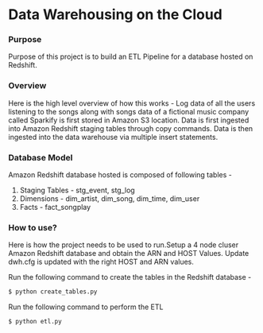 # Data Warehousing on the Cloud

### Purpose 

Purpose of this project is to build an ETL Pipeline for a database hosted on Redshift. 

### Overview

Here is the high level overview of how this works -
Log data of all the users listening to the songs along with songs data of a fictional music company called Sparkify is first stored in Amazon S3 location.
Data is first ingested into Amazon Redshift staging tables through copy commands.
Data is then ingested into the data warehouse via multiple insert statements.

### Database Model

Amazon Redshift database hosted is composed of following tables -

1. Staging Tables - stg_event, stg_log
2. Dimensions - dim_artist, dim_song, dim_time, dim_user
3. Facts - fact_songplay

### How to use?

Here is how the project needs to be used to run.Setup a 4 node cluser Amazon Redshift database and obtain the  ARN and HOST Values. 
Update dwh.cfg is updated with the right HOST and ARN values.

Run the following command to create the tables in the Redshift database - 

```sh
$ python create_tables.py
```

Run the following command to perform the ETL

```sh
$ python etl.py
```